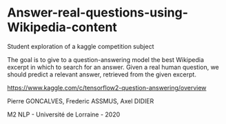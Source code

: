 # Answer-real-questions-using-Wikipedia-content

Student exploration of a kaggle competition subject

The goal is to give to a question-answering model the best Wikipedia excerpt in which to search for an answer. 
Given a real human question, we should predict a relevant answer, retrieved from the given excerpt.

https://www.kaggle.com/c/tensorflow2-question-answering/overview

Pierre GONCALVES, Frederic ASSMUS, Axel DIDIER 

M2 NLP - Université de Lorraine - 2020
